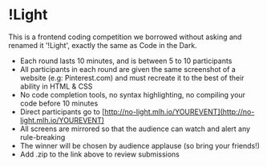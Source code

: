 # !Light

This is a frontend coding competition we borrowed without asking and renamed it '!Light', exactly the same as Code in the Dark.

* Each round lasts 10 minutes, and is between 5 to 10 participants
* All participants in each round are given the same screenshot of a website \(e.g: Pinterest.com\) and must recreate it to the best of their ability in HTML & CSS
* No code completion tools, no syntax highlighting, no compiling your code before 10 minutes
* Direct participants go to [http://no-light.mlh.io/YOUREVENT](http://no-light.mlh.io/YOUREVENT)
* All screens are mirrored so that the audience can watch and alert any rule-breaking
* The winner will be chosen by audience applause \(so bring your friends!\)
* Add .zip to the link above to review submissions


